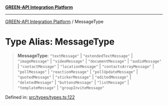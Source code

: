 [**GREEN-API Integration Platform**](../README.md)

***

[GREEN-API Integration Platform](../globals.md) / MessageType

# Type Alias: MessageType

> **MessageType**: `"textMessage"` \| `"extendedTextMessage"` \| `"imageMessage"` \| `"videoMessage"` \| `"documentMessage"` \| `"audioMessage"` \| `"contactMessage"` \| `"locationMessage"` \| `"contactsArrayMessage"` \| `"pollMessage"` \| `"reactionMessage"` \| `"pollUpdateMessage"` \| `"quotedMessage"` \| `"stickerMessage"` \| `"editedMessage"` \| `"deletedMessage"` \| `"buttonsMessage"` \| `"listMessage"` \| `"templateMessage"` \| `"groupInviteMessage"`

Defined in: [src/types/types.ts:122](https://github.com/green-api/greenapi-integration/blob/1e2009040b9fbee0c78f6935b3e8b1d1b6550313/src/types/types.ts#L122)
